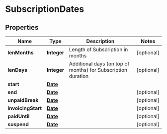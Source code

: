 

# SubscriptionDates

## Properties

Name | Type | Description | Notes
------------ | ------------- | ------------- | -------------
**lenMonths** | **Integer** | Length of Subscription in months |  [optional]
**lenDays** | **Integer** | Additional days (on top of months) for Subscription duration |  [optional]
**start** | [**Date**](Date.md) |  | 
**end** | [**Date**](Date.md) |  |  [optional]
**unpaidBreak** | [**Date**](Date.md) |  |  [optional]
**invoicingStart** | [**Date**](Date.md) |  |  [optional]
**paidUntil** | [**Date**](Date.md) |  |  [optional]
**suspend** | [**Date**](Date.md) |  |  [optional]




